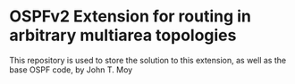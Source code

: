 # OSPFv2 Extension for routing in arbitrary multiarea topologies
This repository is used to store the solution to this extension, as well as the base OSPF code, by John T. Moy
